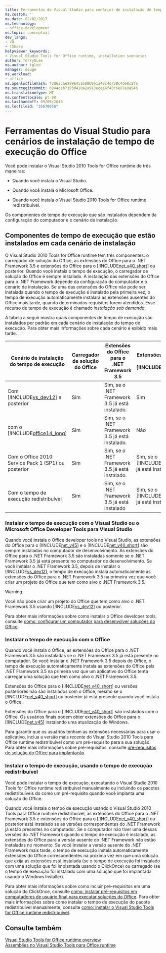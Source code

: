 ```yaml
---
title: Ferramentas do Visual Studio para cenários de instalação de tempo de execução do Office
ms.custom: ''
ms.date: 02/02/2017
ms.technology:
- office-development
ms.topic: conceptual
dev_langs:
- VB
- CSharp
helpviewer_keywords:
- Visual Studio Tools for Office runtime, installation scenarios
author: TerryGLee
ms.author: tglee
manager: douge
ms.workload:
- office
ms.openlocfilehash: f286acae2996451688b0e1a40c4d758c4de8caf6
ms.sourcegitcommit: 6944ceb7193d410a2a913ecee6f40c6e87e8a54b
ms.translationtype: MT
ms.contentlocale: pt-BR
ms.lasthandoff: 09/06/2018
ms.locfileid: "35670056"
---
```

# <a name="visual-studio-tools-for-office-runtime-installation-scenarios"></a>Ferramentas do Visual Studio para cenários de instalação de tempo de execução do Office
  Você pode instalar o Visual Studio 2010 Tools for Office runtime de três maneiras:  
  
-   Quando você instala o Visual Studio.  
  
-   Quando você instala o Microsoft Office.  
  
-   Quando você instala o Visual Studio 2010 Tools for Office runtime redistribuível.  
  
 Os componentes de tempo de execução que são instalados dependem da configuração do computador e o cenário de instalação.  
  
## <a name="runtime-components-that-are-installed-in-each-installation-scenario"></a>Componentes de tempo de execução que estão instalados em cada cenário de instalação  
 O Visual Studio 2010 Tools for Office runtime tem três componentes: o carregador de solução do Office, as extensões do Office para o .NET Framework 3.5 e extensões do Office para o [!INCLUDE[net_v40_short](../sharepoint/includes/net-v40-short-md.md)] ou posterior. Quando você instala o tempo de execução, o carregador de solução do Office é sempre instalado. A instalação das extensões do Office para o .NET Framework depende da configuração do computador e o cenário de instalação. Se uma das extensões do Office não pode ser instalada quando o tempo de execução é instalado pela primeira vez, o tempo de execução automaticamente instalará as extensões ausentes do Office mais tarde, quando determinados requisitos forem atendidos. Esse recurso de tempo de execução é chamado *instalação sob demanda*.  
  
 A tabela a seguir mostra quais componentes de tempo de execução são instalados por padrão em cada cenário de instalação do tempo de execução. Para obter mais informações sobre cada cenário é exibido mais tarde.  
  
|Cenário de instalação do tempo de execução|Carregador de solução do Office|Extensões do Office para o .NET Framework 3.5|Extensões do Office para o [!INCLUDE[net_v40_short](../sharepoint/includes/net-v40-short-md.md)]|Extensões do Office para o [!INCLUDE[net_v45](../vsto/includes/net-v45-md.md)]|  
|-----------------------------------|----------------------------|--------------------------------------------------|---------------------------------------------------------------------------------------|---------------------------------------------------------------------------|  
|Com [!INCLUDE[vs_dev12](../vsto/includes/vs-dev12-md.md)] e posterior|Sim|Sim, se o .NET Framework 3.5 já está instalado.|Sim|Sim|  
|com o [!INCLUDE[office14_long](../vsto/includes/office14-long-md.md)]|Sim|Sim, se o .NET Framework 3.5 já está instalado.|Não|Não|  
|Com o Office 2010 Service Pack 1 (SP1) ou posterior|Sim|Sim, se o .NET Framework 3.5 já está instalado.|Sim, se o [!INCLUDE[net_v40_short](../sharepoint/includes/net-v40-short-md.md)] já está instalado.|Não|  
|Com o tempo de execução redistribuível|Sim|Sim, se o .NET Framework 3.5 já está instalado|Sim, se o [!INCLUDE[net_v40_short](../sharepoint/includes/net-v40-short-md.md)] já está instalado.|Sim, se o [!INCLUDE[net_v45](../vsto/includes/net-v45-md.md)] já está instalado.|  
  
### <a name="install-the-runtime-with-visual-studio-or-the-microsoft-office-developer-tools-for-visual-studio"></a>Instalar o tempo de execução com o Visual Studio ou o Microsoft Office Developer Tools para Visual Studio  
 Quando você instala o Office developer tools no Visual Studio, as extensões do Office para o [!INCLUDE[net_v45](../vsto/includes/net-v45-md.md)] e o [!INCLUDE[net_v40_short](../sharepoint/includes/net-v40-short-md.md)] são sempre instaladas no computador de desenvolvimento. As extensões do Office para o .NET Framework 3.5 são instaladas somente se o .NET Framework 3.5 já está presente no computador de desenvolvimento. Se você instalar o .NET Framework 3.5, depois de instalar o [!INCLUDE[vs_dev12](../vsto/includes/vs-dev12-md.md)], o tempo de execução instala automaticamente as extensões do Office para o .NET Framework 3.5 na primeira vez que você criar um projeto do Office que tem como alvo o .NET Framework 3.5.  
  
> [!WARNING]  
>  Você não pode criar um projeto do Office que tem como alvo o .NET Framework 3.5 usando [!INCLUDE[vs_dev12](../vsto/includes/vs-dev12-md.md)] ou posterior.  
  
 Para obter mais informações sobre como instalar o Office developer tools, consulte [como: configurar um computador para desenvolver soluções do Office](../vsto/how-to-configure-a-computer-to-develop-office-solutions.md).  
  
### <a name="install-the-runtime-with-office"></a>Instalar o tempo de execução com o Office  
 Quando você instala o Office, as extensões do Office para o .NET Framework 3.5 são instaladas se o .NET Framework 3.5 já está presente no computador. Se você instalar o .NET Framework 3.5 depois do Office, o tempo de execução automaticamente instala as extensões do Office pela .NET Framework 3.5 na primeira vez que um aplicativo do Office tenta carregar uma solução que tem como alvo o .NET Framework 3.5.  
  
 Extensões do Office para o [!INCLUDE[net_v40_short](../sharepoint/includes/net-v40-short-md.md)] ou versões posteriores não são instalados com o Office, mesmo se o [!INCLUDE[net_v40_short](../sharepoint/includes/net-v40-short-md.md)] ou posterior já está presente quando você instala o Office.  
  
 Extensões do Office para o [!INCLUDE[net_v40_short](../sharepoint/includes/net-v40-short-md.md)] são instalados com o Office. Os usuários finais podem obter extensões do Office para o [!INCLUDE[net_v45](../vsto/includes/net-v45-md.md)] instalando uma atualização do Windows.  
  
 Para garantir que os usuários tenham as extensões necessárias para usar o aplicativo, inclua a versão mais recente do Visual Studio 2010 Tools para Office runtime redistribuível como um pré-requisito para a sua solução. Para obter mais informações sobre pré-requisitos, consulte [pré-requisitos de solução do Office para implantação](http://msdn.microsoft.com/9f672809-43a3-40a1-9057-397ce3b5126e).  
  
### <a name="install-the-runtime-by-using-the-runtime-redistributable"></a>Instalar o tempo de execução, usando o tempo de execução redistribuível  
 Você pode instalar o tempo de execução, executando o Visual Studio 2010 Tools for Office runtime redistribuível manualmente ou incluindo os pacotes redistribuíveis do como um pré-requisito quando você implanta uma solução do Office.  
  
 Quando você instala o tempo de execução usando o Visual Studio 2010 Tools para Office runtime redistribuível, as extensões do Office para o .NET Framework 3.5 e extensões do Office para o [!INCLUDE[net_v40_short](../sharepoint/includes/net-v40-short-md.md)] ou posterior está instalado se as versões correspondentes do .NET Framework já estão presentes no computador. Se o computador não tiver uma dessas versões do .NET Framework quando o tempo de execução é instalado, as extensões do Office para a versão ausente do .NET Framework não estão instaladas no momento. Se você instalar a versão ausente do .NET Framework mais tarde, o tempo de execução instala automaticamente extensões do Office correspondentes na próxima vez em que uma solução que exija as extensões está instalada (se o tempo de execução foi instalado com uma solução que foi implantada usando o ClickOnce) ou carregado (se o tempo de execução foi instalado com uma solução que foi implantada usando o Windows Installer).  
  
 Para obter mais informações sobre como incluir pré-requisitos em uma solução do ClickOnce, consulte [como: instalar pré-requisitos em computadores de usuário final para executar soluções do Office](http://msdn.microsoft.com/74dd2c52-838f-4abf-b2b4-4d7b0c2a0a98). Para obter mais informações sobre como instalar o tempo de execução do pacote redistribuível manualmente, consulte [como: instalar o Visual Studio Tools for Office runtime redistribuível](../vsto/how-to-install-the-visual-studio-tools-for-office-runtime-redistributable.md).  
  
## <a name="see-also"></a>Consulte também  
 [Visual Studio Tools for Office runtime overview](../vsto/visual-studio-tools-for-office-runtime-overview.md)   
 [Assemblies no Visual Studio Tools para Office runtime](../vsto/assemblies-in-the-visual-studio-tools-for-office-runtime.md)  
  
  